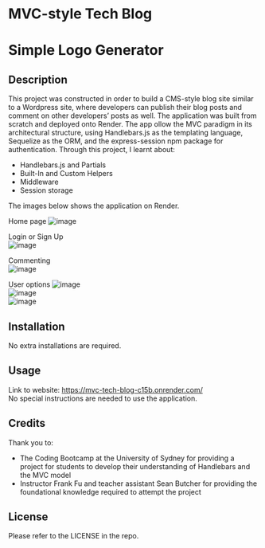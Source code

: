 # MVC-style Tech Blog

# Simple Logo Generator

## Description

This project was constructed in order to build a CMS-style blog site similar to a Wordpress site, where developers can publish their blog posts and comment on other developers’ posts as well. The application was built from scratch and deployed onto Render. The app ollow the MVC paradigm in its architectural structure, using Handlebars.js as the templating language, Sequelize as the ORM, and the express-session npm package for authentication. Through this project, I learnt about:

- Handlebars.js and Partials
- Built-In and Custom Helpers
- Middleware
- Session storage

The images below shows the application on Render.  

Home page
![image](https://github.com/illakaya/mvc-tech-blog/assets/161125561/d59c84f8-9161-4e92-8e9c-c2eb87250260)  

Login or Sign Up  
![image](https://github.com/illakaya/mvc-tech-blog/assets/161125561/b85cfefa-5738-427a-aeb7-91b0c73c3b4a)  

Commenting  
![image](https://github.com/illakaya/mvc-tech-blog/assets/161125561/c6bdfe61-63da-41ae-9c26-cea40f094cfa)

User options
![image](https://github.com/illakaya/mvc-tech-blog/assets/161125561/60b1952f-2791-4037-a27f-e3006b37e089)  
![image](https://github.com/illakaya/mvc-tech-blog/assets/161125561/724a6dc0-3049-4160-b46a-9308300b9108)  
![image](https://github.com/illakaya/mvc-tech-blog/assets/161125561/fc404fb9-9ce6-4540-ac4b-5892f1918d7c)  

## Installation

No extra installations are required.

## Usage

Link to website: https://mvc-tech-blog-c15b.onrender.com/  
No special instructions are needed to use the application.

## Credits

Thank you to:

- The Coding Bootcamp at the University of Sydney for providing a project for students to develop their understanding of Handlebars and the MVC model
- Instructor Frank Fu and teacher assistant Sean Butcher for providing the foundational knowledge required to attempt the project

## License

Please refer to the LICENSE in the repo.
